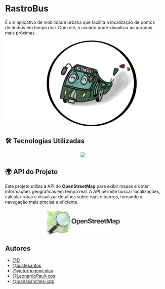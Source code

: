 
# RastroBus

É um aplicativo de mobilidade urbana que facilita a localização de pontos de ônibus em tempo real. Com ele, o usuário pode visualizar as paradas mais próximas.




<img src="inicio.png" width="500" />


## 🛠️ Tecnologias Utilizadas  

<p align="center">
    <img src="https://skillicons.dev/icons?i=vscode,flutter,dart,docker,mysql,nodejs,openstreetmap" />
</p>

## 🌍 API do Projeto  

Este projeto utiliza a API do **OpenStreetMap** para exibir mapas e obter informações geográficas em tempo real. A API permite buscar localizações, calcular rotas e visualizar detalhes sobre ruas e bairros, tornando a navegação mais precisa e eficiente.  

<p align="center">
    <img src="oms2.png" width="250" />
</p>





## Autores

- [@D](https://github.com/daniykt)
- [@luisfesantos](https://github.com/luisfesantos)
- [@victorhugonicolau](https://github.com/victorhugonicolau)
- [@LeonardoPauli-cps](https://github.com/LeonardoPauli-cps)
- [@luanasanches-cps](https://github.com/luanasanches-cps)

